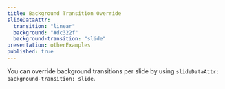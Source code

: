 ```yaml
---
title: Background Transition Override
slideDataAttr:
  transition: "linear"
  background: "#dc322f"
  background-transition: "slide"
presentation: otherExamples
published: true
---
```



You can override background transitions per slide by using
`slideDataAttr:  background-transition: slide`.
